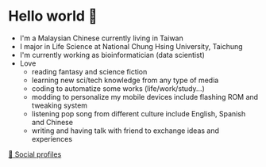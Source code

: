 # Hello world 👋

- I'm a Malaysian Chinese currently living in Taiwan
- I major in Life Science at National Chung Hsing University, Taichung
- I'm currently working as bioinformatician (data scientist)
- Love
  - reading fantasy and science fiction
  - learning new sci/tech knowledge from any type of media
  - coding to automatize some works (life/work/study...)
  - modding to personalize my mobile devices include flashing ROM and tweaking system
  - listening pop song from different culture include English, Spanish and Chinese
  - writing and having talk with friend to exchange ideas and experiences

[🔗 Social profiles](https://xn--2os22eixx6na.xn--kpry57d/%E9%97%9C%E6%96%BC%E6%88%91/)
